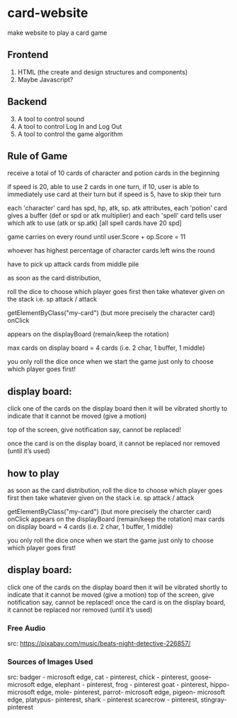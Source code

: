 # card-website
make website to play a card game

## Frontend
1. HTML (the create and design structures and components)
2. Maybe Javascript?

## Backend
3. A tool to control sound
4. A tool to control Log In and Log Out
4. A tool to control the game algorithm

## Rule of Game
receive a total of 10 cards of character and potion cards in the beginning 

if speed is 20, able to use 2 cards in one turn, if 10, user is able to immediately use card at their turn but if speed is 5, have to skip their turn 

each 'character' card has spd, hp, atk, sp. atk attributes, each 'potion' card gives a buffer (def or spd or atk multiplier) and each 'spell' card tells user which atk to use (atk or sp.atk) 
[all spell cards have 20 spd]

game carries on every round until user.Score + op.Score = 11

whoever has highest percentage of character cards left wins the round

have to pick up attack cards from middle pile 


as soon as the card distribution,

roll the dice to choose which player goes first
then take whatever given on the stack i.e. sp attack / attack


getElementByClass("my-card") (but more precisely the character card) onClick

appears on the displayBoard (remain/keep the rotation)

max cards on display board = 4 cards (i.e. 2 char, 1 buffer, 1 middle)


you only roll the dice once when we start the game just only to choose which player goes first!


## display board: 

click one of the cards on the display board then it will be vibrated shortly to indicate that it cannot be moved (give a motion)

top of the screen, give notification say, cannot be replaced!

once the card is on the display board, it cannot be replaced nor removed (until it’s used)


## how to play 

as soon as the card distribution,
roll the dice to choose which player goes first
then take whatever given on the stack i.e. sp attack / attack

getElementByClass("my-card") (but more precisely the charcter card) onClick
appears on the displayBoard (remain/keep the rotation)
max cards on display board = 4 cards (i.e. 2 char, 1 buffer, 1 middle)

you only roll the dice once when we start the game just only to choose which player goes first!

## display board:

click one of the cards on the display board then it will be vibrated shortly to indicate that it cannot be moved (give a motion)
top of the screen, give notification say, cannot be replaced!
once the card is on the display board, it cannot be replaced nor removed (until it’s used)

### Free Audio
src: https://pixabay.com/music/beats-night-detective-226857/

### Sources of Images Used
src: badger - microsoft edge, cat - pinterest, chick - pinterest, goose- microsoft edge, elephant - pinterest, frog - pinterest 
     goat - pinterest, hippo- microsoft edge, mole- pinterest, parrot- microsoft edge, pigeon- microsoft edge, platypus- pinterest, shark - pinterest
     scarecrow - pinterest, stingray- pinterest
